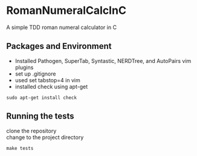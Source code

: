 # RomanNumeralCalcInC
A simple TDD roman numeral calculator in C

## Packages and Environment
* Installed Pathogen, SuperTab, Syntastic, NERDTree, and AutoPairs vim plugins
* set up .gitignore
* used set tabstop=4 in vim
* installed check using apt-get
```
sudo apt-get install check
```
## Running the tests

clone the repository  
change to the project directory

```
make tests
```